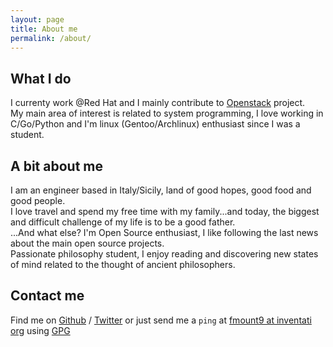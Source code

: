 ```yaml
---
layout: page
title: About me
permalink: /about/
---
```



What I do
---------
I currenty work @Red Hat and I mainly contribute to [Openstack](https://www.openstack.org)
project.<br>
My main area of interest is related to system programming, I love working in C/Go/Python
and I'm linux (Gentoo/Archlinux) enthusiast since I was a student.


A bit about me
--------------

I am an engineer based in Italy/Sicily, land of good hopes, good food and good people.<br>
I love travel and spend my free time with my family...and today, the biggest and
difficult challenge of my life is to be a good father.<br>
...And what else? I'm Open Source enthusiast, I like following the last news about the main open 
source projects.<br>
Passionate philosophy student, I enjoy reading and discovering new states of mind related to the
thought of ancient philosophers.<br>



Contact me
----------

Find me on [Github] / [Twitter] or just send me a `ping` at [fmount9 at inventati org](mailto:fmount@inventati.org) using [GPG]

[github]: https://github.com/fmount
[twitter]: https://twitter.com/fmount9
[gpg]: https://pgp.mit.edu/pks/lookup?search=0x1FCA0620&op=index
